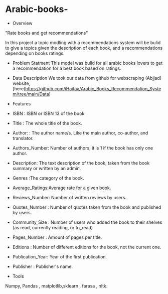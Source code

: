 # Arabic-books-









- Overview

"Rate books and get recommendations"

In this project a topic modling with a recommendations system will be bulid to give a topics given the description of each book, and a recommendations depending on books ratings.





- Problem Statment
This model was bulid for all arabic books lovers to get a recommendation for a best book based on ratings.



- Data Description 
We took our data from github for webscraping (Abjjad) website, [here(https://github.com/iHaifaa/Arabic_Books_Recommendation_System/tree/main/Data)



- Features 

 - ISBN : ISBN or ISBN 13 of the book.

 - Title : The whole title of the book.

 - Author: : The author name/s. Like the main author, co-author, and translator.

 - Authors_Number: Number of authors, it is 1 if the book has only one author.

- Description: The text description of the book, taken from the book summary or written by an admin.

- Genres :The category of the book.

- Average_Ratings:Average rate for a given book.

- Reviews_Number:	Number of written reviews by users.

- Quotes_Number :	Number of quotes taken from the book and published by users.

- Community_Size : Number of users who added the book to their shelves (as read, currently reading, or to_read)

- Pages_Number :	Amount of pages per title.

- Editions : Number of different editions for the book, not the current one.

- Publication_Year: Year of the first publication.

- Publisher	: Publisher's name.





- Tools 

Numpy, Pandas , matplotlib,sklearn , farasa , nltk.
